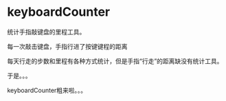 # keyboardCounter
统计手指敲键盘的里程工具。

每一次敲击键盘，手指行进了按键键程的距离

每天行走的步数和里程有各种方式统计，但是手指“行走”的距离缺没有统计工具。

于是。。。

keyboardCounter粗来啦。。。

